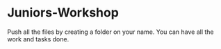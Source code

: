 # Juniors-Workshop

Push all the files by creating a folder on your name.
You can have all the work and tasks done.
